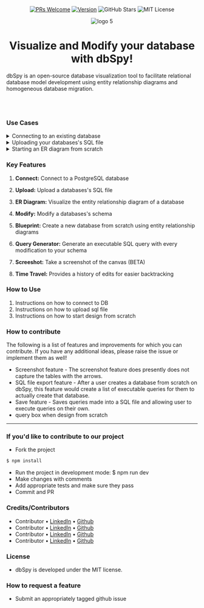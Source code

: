 <div align="center">

  <a href="https://makeapullrequest.com">![PRs Welcome](https://img.shields.io/badge/PRs-welcome-brightgreen.svg?style=flat-square)</a>
  <a href="https://img.shields.io/badge/version-1.0.1-blue">![Version](https://img.shields.io/badge/version-1.0.1-blue)</a>
  ![GitHub Stars](https://img.shields.io/github/stars/oslabs-beta/JAKT?color=%23fb7182)
  ![MIT License](https://img.shields.io/badge/license-MIT-yellow)
</div>

<div align="center">
  
![logo 5](https://user-images.githubusercontent.com/11093217/179366043-624ba23a-408d-499a-a1aa-162acf56d247.jpg)

</div>

<h1 align="center">Visualize and Modify your database with dbSpy!</h1>
<p>dbSpy is an open-source database visualization tool to facilitate relational database model development using entity relationship diagrams and homogeneous database migration.</p>
<br></br>

### Use Cases
<details><summary>Connecting to an existing database</summary>
<ul>
Renders an ER diagram of the existing database and provides an interface for users to both modify existing tables and create new tables. A log of changes is stored, and at any point, the user can execute a transaction containing the changes, such that they are reflected in the existing database.
</ul>
</details>
<details><summary>Uploading your databases's SQL file</summary>
<ul>
Renders an ER diagram for the provided SQL file (db dump) and provides an interface for a user to both modify existing tables and create new tables. Changes are converted into the corresponding queries, which the user can view and execute on their own database outside of dbSpy.
</ul>
</details>
<details><summary>Starting an ER diagram from scratch</summary>
<ul>
Provides a canvas for users to create a database by using ER diagrams, thus creating a blueprint for engineering database structures.
</ul>
</details>

### Key Features
1. **Connect:** Connect to a PostgreSQL database

2. **Upload:** Upload a databases's SQL file

3. **ER Diagram:** Visualize the entity relationship diagram of a database

4. **Modify:** Modify a databases's schema

5. **Blueprint:** Create a new database from scratch using entity relationship diagrams

6. **Query Generator:** Generate an executable SQL query with every modification to your schema

7. **Screeshot:** Take a screenshot of the canvas (BETA)

7. **Time Travel:** Provides a history of edits for easier backtracking

### How to Use
1. Instructions on how to connect to DB
2. Instructions on how to upload sql file
3. Instructions on how to start design from scratch


### How to contribute
The following is a list of features and improvements for which you can contribute. If you have any additional ideas, please raise the issue or implement them as well!
- Screenshot feature - The screenshot feature does presently does not capture the tables with the arrows. 
- SQL file export feature - After a user creates a database from scratch on dbSpy, this feature would create a list of executable queries for them to actually create that database.
- Save feature - Saves queries made into a SQL file and allowing user to execute queries on their own.
- query box when design from scratch

---
### If you'd like to contribute to our project
- Fork the project
```bash
$ npm install
```
- Run the project in development mode: $ npm run dev
- Make changes with comments
- Add appropriate tests and make sure they pass
- Commit and PR

### Credits/Contributors
- Contributor • [LinkedIn](link) • [Github](link)
- Contributor • [LinkedIn](link) • [Github](link)
- Contributor • [LinkedIn](link) • [Github](link)
- Contributor • [LinkedIn](link) • [Github](link)

### License
- dbSpy is developed under the MIT license.

### How to request a feature
- Submit an appropriately tagged github issue 